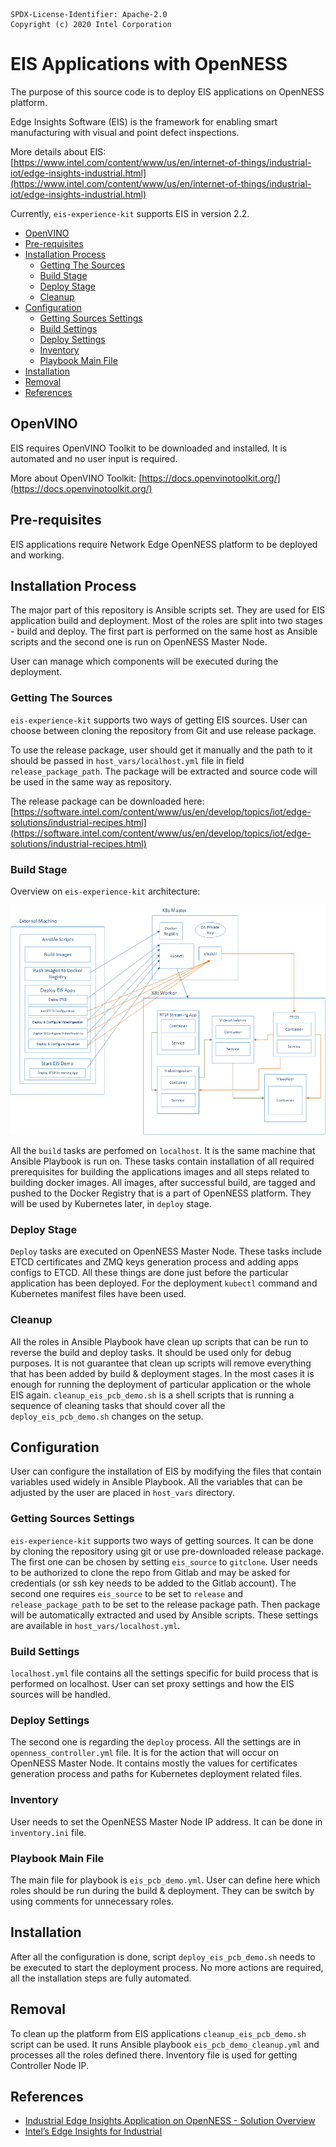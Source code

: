 ```text
SPDX-License-Identifier: Apache-2.0
Copyright (c) 2020 Intel Corporation
```

# EIS Applications with OpenNESS
The purpose of this source code is to deploy EIS applications on OpenNESS platform.

Edge Insights Software (EIS) is the framework for enabling smart manufacturing with visual and point defect inspections.

More details about EIS:  
[https://www.intel.com/content/www/us/en/internet-of-things/industrial-iot/edge-insights-industrial.html](https://www.intel.com/content/www/us/en/internet-of-things/industrial-iot/edge-insights-industrial.html)

Currently, `eis-experience-kit` supports EIS in version 2.2.

- [OpenVINO](#openvino)
- [Pre-requisites](#pre-requisites)
- [Installation Process](#installation-process)
    - [Getting The Sources](#getting-the-sources)
    - [Build Stage](#build-stage)
    - [Deploy Stage](#deploy-stage)
    - [Cleanup](#cleanup)
- [Configuration](#configuration)
    - [Getting Sources Settings](#getting-sources-settings)
    - [Build Settings](#build-settings)
    - [Deploy Settings](#deploy-settings)
    - [Inventory](#inventory)
    - [Playbook Main File](#playbook-main-file)
- [Installation](#installation)
- [Removal](#removal)
- [References](#references)

## OpenVINO
EIS requires OpenVINO Toolkit to be downloaded and installed. It is automated and no user input is required.

More about OpenVINO Toolkit: [https://docs.openvinotoolkit.org/](https://docs.openvinotoolkit.org/)

## Pre-requisites
EIS applications require Network Edge OpenNESS platform to be deployed and working.

## Installation Process
The major part of this repository is Ansible scripts set. They are used for EIS application build and deployment. Most of the roles are split into two stages - build and deploy. The first part is performed on the same host as Ansible scripts and the second one is run on OpenNESS Master Node.

User can manage which components will be executed during the deployment.

### Getting The Sources
`eis-experience-kit` supports two ways of getting EIS sources. User can choose between cloning the repository from Git and use release package.

To use the release package, user should get it manually and the path to it should be passed in `host_vars/localhost.yml` file in field `release_package_path`. The package will be extracted and source code will be used in the same way as repository.

The release package can be downloaded here: [https://software.intel.com/content/www/us/en/develop/topics/iot/edge-solutions/industrial-recipes.html](https://software.intel.com/content/www/us/en/develop/topics/iot/edge-solutions/industrial-recipes.html)

### Build Stage
Overview on `eis-experience-kit` architecture:

![eis-experience-kit architecture](docs/images/eis_deployment_diagram.png)

All the `build` tasks are perfomed on `localhost`. It is the same machine that Ansible Playbook is run on. These tasks contain installation of all required prerequisites for building the applications images and all steps related to building docker images. All images, after successful build, are tagged and pushed to the Docker Registry that is a part of OpenNESS platform. They will be used by Kubernetes later, in `deploy` stage. 

### Deploy Stage
`Deploy` tasks are executed on OpenNESS Master Node. These tasks include ETCD certificates and ZMQ keys generation process and adding apps configs to ETCD. All these things are done just before the particular application has been deployed. For the deployment `kubectl` command and Kubernetes manifest files have been used. 

### Cleanup
All the roles in Ansible Playbook have clean up scripts that can be run to reverse the build and deploy tasks. It should be used only for debug purposes. It is not guarantee that clean up scripts will remove everything that has been added by build & deployment stages. In the most cases it is enough for running the deployment of particular application or the whole EIS again. `cleanup_eis_pcb_demo.sh` is a shell scripts that is running a sequence of cleaning tasks that should cover all the `deploy_eis_pcb_demo.sh` changes on the setup.

## Configuration
User can configure the installation of EIS by modifying the files that contain variables used widely in Ansible Playbook. All the variables that can be adjusted by the user are placed in `host_vars` directory.

### Getting Sources Settings
`eis-experience-kit` supports two ways of getting sources. It can be done by cloning the repository using git or use pre-downloaded release package. The first one can be chosen by setting `eis_source` to `gitclone`. User needs to be authorized to clone the repo from Gitlab and may be asked for credentials (or ssh key needs to be added to the Gitlab account). The second one requires `eis_source` to be set to `release` and `release_package_path` to be set to the release package path. Then package will be automatically extracted and used by Ansible scripts. These settings are available in `host_vars/localhost.yml`.

### Build Settings
`localhost.yml` file contains all the settings specific for build process that is performed on localhost. User can set proxy settings and how the EIS sources will be handled.

### Deploy Settings
The second one is regarding the `deploy` process. All the settings are in `openness_controller.yml` file. It is for the action that will occur on OpenNESS Master Node. It contains mostly the values for certificates generation process and paths for Kubernetes deployment related files.

### Inventory
User needs to set the OpenNESS Master Node IP address. It can be done in `inventory.ini` file.

### Playbook Main File
The main file for playbook is `eis_pcb_demo.yml`. User can define here which roles should be run during the build & deployment. They can be switch by using comments for unnecessary roles.

## Installation
After all the configuration is done, script `deploy_eis_pcb_demo.sh` needs to be executed to start the deployment process. No more actions are required, all the installation steps are fully automated. 

## Removal
To clean up the platform from EIS applications `cleanup_eis_pcb_demo.sh` script can be used. It runs Ansible playbook `eis_pcb_demo_cleanup.yml` and processes all the roles defined there. Inventory file is used for getting Controller Node IP.

## References
- [Industrial Edge Insights Application on OpenNESS - Solution Overview](https://github.com/otcshare/specs/blob/master/doc/applications/openness_eis.md)
- [Intel’s Edge Insights for Industrial](https://www.intel.com/content/www/us/en/internet-of-things/industrial-iot/edge-insights-industrial.html)
